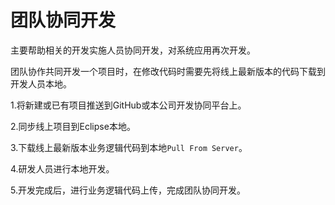 # 团队协同开发

主要帮助相关的开发实施人员协同开发，对系统应用再次开发。

团队协作共同开发一个项目时，在修改代码时需要先将线上最新版本的代码下载到开发人员本地。

1.将新建或已有项目推送到GitHub或本公司开发协同平台上。

2.同步线上项目到Eclipse本地。

3.下载线上最新版本业务逻辑代码到本地`Pull From Server`。

4.研发人员进行本地开发。

5.开发完成后，进行业务逻辑代码上传，完成团队协同开发。

